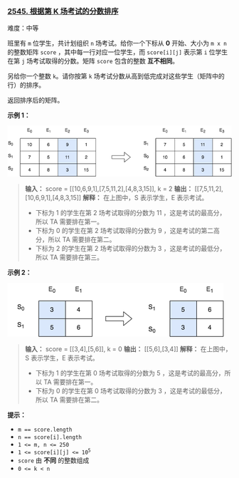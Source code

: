 ### [2545\. 根据第 K 场考试的分数排序](https://leetcode.cn/problems/sort-the-students-by-their-kth-score/)

难度：中等

班里有 `m` 位学生，共计划组织 `n` 场考试。给你一个下标从 **0** 开始、大小为 `m x n` 的整数矩阵 `score` ，其中每一行对应一位学生，而 `score[i][j]` 表示第 `i` 位学生在第 `j` 场考试取得的分数。矩阵 `score` 包含的整数 **互不相同**。

另给你一个整数 `k`。请你按第 `k` 场考试分数从高到低完成对这些学生（矩阵中的行）的排序。

返回排序后的矩阵。

**示例 1：**

![](./assets/img/Question2545_01.png)

> **输入：** score = \[[10,6,9,1],[7,5,11,2],[4,8,3,15]], k = 2
> **输出：** \[[7,5,11,2],[10,6,9,1],[4,8,3,15]]
> **解释：** 在上图中，S 表示学生，E 表示考试。
>
> - 下标为 1 的学生在第 2 场考试取得的分数为 11 ，这是考试的最高分，所以 TA 需要排在第一。
> - 下标为 0 的学生在第 2 场考试取得的分数为 9 ，这是考试的第二高分，所以 TA 需要排在第二。
> - 下标为 2 的学生在第 2 场考试取得的分数为 3 ，这是考试的最低分，所以 TA 需要排在第三。

**示例 2：**

![](./assets/img/Question2545_02.png)

> **输入：** score = \[[3,4],[5,6]], k = 0
> **输出：** \[[5,6],[3,4]]
> **解释：** 在上图中，S 表示学生，E 表示考试。
>
> - 下标为 1 的学生在第 0 场考试取得的分数为 5 ，这是考试的最高分，所以 TA 需要排在第一。
> - 下标为 0 的学生在第 0 场考试取得的分数为 3 ，这是考试的最低分，所以 TA 需要排在第二。

**提示：**

- `m == score.length`
- `n == score[i].length`
- `1 <= m, n <= 250`
- <code>1 <= score[i][j] <= 10<sup>5</sup></code>
- `score` 由 **不同** 的整数组成
- `0 <= k < n`
